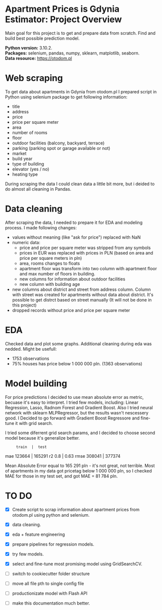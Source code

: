 # Apartment Prices is Gdynia Estimator: Project Overview

Main goal for this project is to get and prepare data from scratch. Find and build best possible prediction model. 


**Python version:** 3.10.2.  
**Packages:** selenium, pandas, numpy, sklearn, matplotlib, seaborn.  
**Data resource:** https://otodom.pl


# Web scraping
To get data about apartments in Gdynia from otodom.pl I prepared script in 
Python using selenium package to get following information:
- title
- address
- price
- price per square meter
- area
- number of rooms
- floor
- outdoor facilities (balcony, backyard, terrace)
- parking (parking spot or garage available or not)
- market 
- build year
- type of building
- elevator (yes / no)
- heating type 

During scraping the data I could clean data a little bit more, but i deided to do almost all cleaning in Pandas.


# Data cleaning
After scraping the data, I needed to prepare it for EDA and modeling process. 
I made following changes:
- values without meaning (like "ask for price") replaced with NaN
- numeric data:
  - price and price per square meter was stripped from any symbols
  - prices in EUR was replaced with prices in PLN (based on area and price per square meters in pln)
  - area, rooms changes to floats
  - apartment floor was transform into two column with apartment floor and max number of floors in building.
  - new columns for information about outdoor facilities  
  - new column with building age 
- new columns about district and street from address column. Column with street was created for apartments without data about district. It's possible to get distrct based on street manually (It will not be done in this project)
- dropped records without price and price per square meter


# EDA
Checked data and plot some graphs. Additional cleaning during eda was nedded. 
Might be usefull:
- 1753 observations
- 75% houses has price below 1 000 000 pln. (1363 observations)


# Model building
For price predictions I decided to use mean absolute error as metric, becuase it's easy to interpret. I tried few models, including: Linear Regression, Lasso, Radnom Forest and Gradient Boost. Also I tried neural network with sklearn MLPRegressor, but the results wasn't nescessery good. I Decided to go forward with Gradient Boost Regressore and fine-tune it with grid search. 

I tried some diferrent grid search params, and I decided to choose second model because it's generalize better. 

	     train	|  test
mae	   123664 |  165291
r2	   0.8  	|  0.63
rmse	 308041 |  377374

Mean Absolute Error equal to 165 291 pln - it's not great, not terrible. Most of apartments in my data got pricetag below 1 000 000 pln, so I checked MAE for those in my test set, and got MAE = 81 784 pln. 


# TO DO
- [x] Create script to scrap information about apartment prices from otodom.pl using python and selenium.  
- [x] data cleaning.
- [x] eda + feature engineering
- [x] prepare pipelines for regression models.  
- [x] try few models.   
- [x] select and fine-tune most promising model using GridSearchCV.   
- [ ] switch to cookiecutter folder structure
- [ ] move all file pth to single config file
- [ ] productionizate model with Flash API
- [ ] make this documentation much better.   
  
   
